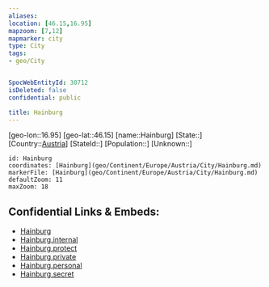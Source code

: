 ```yaml
---
aliases: 
location: [46.15,16.95]
mapzoom: [7,12] 
mapmarker: city 
type: City
tags:
- geo/City


SpocWebEntityId: 30712
isDeleted: false
confidential: public

title: Hainburg
---
```

[geo-lon::16.95]
[geo-lat::46.15]
[name::Hainburg]
[State::]
[Country::[Austria](geo/Continent/Europe/Austria.md)]
[StateId::]
[Population::]
[Unknown::]


```leaflet
id: Hainburg
coordinates: [Hainburg](geo/Continent/Europe/Austria/City/Hainburg.md)
markerFile: [Hainburg](geo/Continent/Europe/Austria/City/Hainburg.md)
defaultZoom: 11 
maxZoom: 18
```


## Confidential Links & Embeds: 
- [Hainburg](../../../../../../_public/geo/Continent/Europe/Austria/City/Hainburg.md) 
- [Hainburg.internal](../../../../../../_internal/geo/Continent/Europe/Austria/City/Hainburg.internal.md) 
- [Hainburg.protect](../../../../../../_protect/geo/Continent/Europe/Austria/City/Hainburg.protect.md) 
- [Hainburg.private](../../../../../../_private/geo/Continent/Europe/Austria/City/Hainburg.private.md) 
- [Hainburg.personal](../../../../../../_personal/geo/Continent/Europe/Austria/City/Hainburg.personal.md) 
- [Hainburg.secret](../../../../../../_secret/geo/Continent/Europe/Austria/City/Hainburg.secret.md) 
